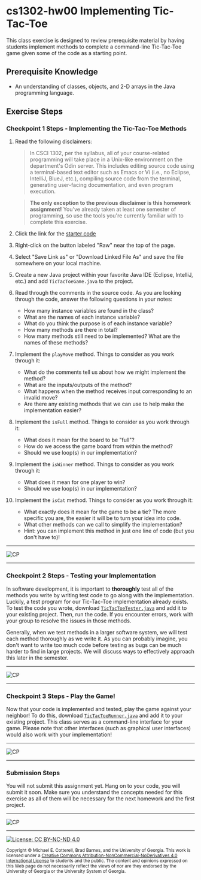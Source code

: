 # cs1302-hw00 Implementing Tic-Tac-Toe

This class exercise is designed to review prerequisite material by having students implement
methods to complete a command-line Tic-Tac-Toe game given some of the code as a starting point.

## Prerequisite Knowledge

* An understanding of classes, objects, and 2-D arrays in the Java programming language.

## Exercise Steps

### Checkpoint 1 Steps - Implementing the Tic-Tac-Toe Methods

1. Read the following disclaimers:
      
   > In CSCI 1302, per the syllabus, all of your course-related programming will take place in a 
   > Unix-like environment on the department's Odin server. This includes editing source code
   > using a terminal-based text editor such as Emacs or Vi (i.e., no Eclipse, IntelliJ, BlueJ, etc.), 
   > compiling source code from the terminal, generating user-facing documentation, and 
   > even program execution.
      
   > **The only exception to the previous disclaimer is this homework assignment!** You've already taken
   > at least one semester of programming, so use the tools you're currently familiar with to
   > complete this exercise.

1. Click the link for the [starter code](https://github.com/cs1302uga/cs1302-ce0.5/blob/main/src/TicTacToeGame.java)
1. Right-click on the button labeled "Raw" near the top of the page.
1. Select "Save Link as" or "Download Linked File As" and save the file somewhere on your local machine.
1. Create a new Java project within your favorite Java IDE (Eclipse, IntelliJ, etc.) and add `TicTacToeGame.java` to
   the project.
1. Read through the comments in the source code. As you are looking through the code, answer the following
   questions in your notes:
   * How many instance variables are found in the class? 
   * What are the names of each instance variable?
   * What do you think the purpose is of each instance variable?
   * How many methods are there in total?
   * How many methods still need to be implemented? What are the names of these methods?
1. Implement the `playMove` method. Things to consider as you work through it:
   * What do the comments tell us about how we might implement the method?
   * What are the inputs/outputs of the method?
   * What happens when the method receives input corresponding to an invalid move?
   * Are there any existing methods that we can use to help make the implementation easier?
1. Implement the `isFull` method. Things to consider as you work through it:
   * What does it mean for the board to be "full"?
   * How do we access the game board from within the method?
   * Should we use loop(s) in our implementation?
1. Implement the `isWinner` method. Things to consider as you work through it:
   * What does it mean for one player to win?
   * Should we use loop(s) in our implementation?
1. Implement the `isCat` method. Things to consider as you work through it:
   * What exactly does it mean for the game to be a tie? The more specific you are, the easier
     it will be to turn your idea into code.
   * What other methods can we call to simplify the implementation? 
   * Hint: you can implement this method in just one line of code (but you don't have to)!
<hr/>

![CP](https://img.shields.io/badge/Just%20Finished%20Checkpoint-1-success?style=for-the-badge)

<hr/>

### Checkpoint 2 Steps - Testing your Implementation

In software development, it is important to **thoroughly** test all of the methods you write by writing
test code to go along with the implementation. Luckily, a test program for our Tic-Tac-Toe implementation 
already exists. To test the code you wrote, download 
[`TicTacToeTester.java`](https://github.com/cs1302uga/cs1302-ce0.5/blob/main/src/TicTacToeTester.java) and
add it to your existing project. Then, run the code. If you encounter errors, work with your group to resolve
the issues in those methods.

Generally, when we test methods in a larger software system, we will test each method thoroughly as we write it.
As you can probably imagine, you don't want to write too much code before testing as bugs can be much harder
to find in large projects. We will discuss ways to effectively approach this later in the semester.

<hr/>

![CP](https://img.shields.io/badge/Just%20Finished%20Checkpoint-2-success?style=for-the-badge)

<hr/>

### Checkpoint 3 Steps - Play the Game!

Now that your code is implemented and tested, play the game against your neighbor! To do this, download
[`TicTacToeRunner.java`](https://github.com/cs1302uga/cs1302-ce0.5/blob/main/src/TicTacToeRunner.java) and add
it to your existing project. This class serves as a command-line interface for your game. Please note that other
interfaces (such as graphical user interfaces) would also work with your implementation!

<hr/>

![CP](https://img.shields.io/badge/Just%20Finished%20Checkpoint-3-success?style=for-the-badge)

<hr/>

### Submission Steps

You will not submit this assignment yet. Hang on to your code, you will submit it soon.
Make sure you understand the concepts needed for this exercise as all of them will be necessary for the 
next homework and the first project.

<hr/>

![CP](https://img.shields.io/badge/Just%20Finished-Submission-success?style=for-the-badge)

<hr/>

[![License: CC BY-NC-ND 4.0](https://img.shields.io/badge/License-CC%20BY--NC--ND%204.0-lightgrey.svg)](http://creativecommons.org/licenses/by-nc-nd/4.0/)

<small>
Copyright &copy; Michael E. Cotterell, Brad Barnes, and the University of Georgia.
This work is licensed under a <a rel="license" href="http://creativecommons.org/licenses/by-nc-nd/4.0/">Creative Commons Attribution-NonCommercial-NoDerivatives 4.0 International License</a> to students and the public.
The content and opinions expressed on this Web page do not necessarily reflect the views of nor are they endorsed by the University of Georgia or the University System of Georgia.
</small>
